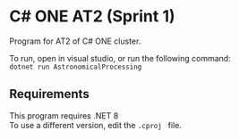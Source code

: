 # C# ONE AT2 (Sprint 1)  
Program for AT2 of C# ONE cluster.

To run, open in visual studio, or run the following command:  
`dotnet run AstronomicalProcessing`

## Requirements
This program requires .NET 8  
To use a different version, edit the `.cproj ` file.
